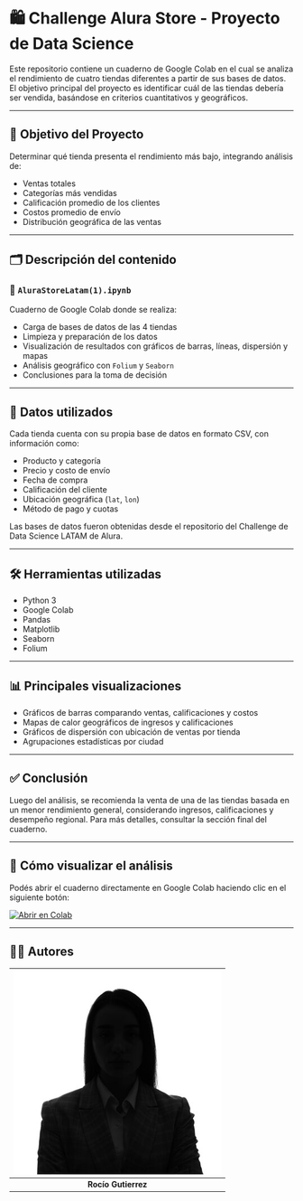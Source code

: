 # 🛍️ Challenge Alura Store - Proyecto de Data Science

Este repositorio contiene un cuaderno de Google Colab en el cual se analiza el rendimiento de cuatro tiendas diferentes a partir de sus bases de datos. El objetivo principal del proyecto es identificar cuál de las tiendas debería ser vendida, basándose en criterios cuantitativos y geográficos.

---

## 📌 Objetivo del Proyecto

Determinar qué tienda presenta el rendimiento más bajo, integrando análisis de:

- Ventas totales
- Categorías más vendidas
- Calificación promedio de los clientes
- Costos promedio de envío
- Distribución geográfica de las ventas

---

## 🗂️ Descripción del contenido

### 📄 `AluraStoreLatam(1).ipynb`

Cuaderno de Google Colab donde se realiza:

- Carga de bases de datos de las 4 tiendas
- Limpieza y preparación de los datos
- Visualización de resultados con gráficos de barras, líneas, dispersión y mapas
- Análisis geográfico con `Folium` y `Seaborn`
- Conclusiones para la toma de decisión

---

## 🧾 Datos utilizados

Cada tienda cuenta con su propia base de datos en formato CSV, con información como:

- Producto y categoría
- Precio y costo de envío
- Fecha de compra
- Calificación del cliente
- Ubicación geográfica (`lat`, `lon`)
- Método de pago y cuotas

Las bases de datos fueron obtenidas desde el repositorio del Challenge de Data Science LATAM de Alura.

---

## 🛠️ Herramientas utilizadas

- Python 3
- Google Colab
- Pandas
- Matplotlib
- Seaborn
- Folium

---

## 📊 Principales visualizaciones

- Gráficos de barras comparando ventas, calificaciones y costos
- Mapas de calor geográficos de ingresos y calificaciones
- Gráficos de dispersión con ubicación de ventas por tienda
- Agrupaciones estadísticas por ciudad

---

## ✅ Conclusión

Luego del análisis, se recomienda la venta de una de las tiendas basada en un menor rendimiento general, considerando ingresos, calificaciones y desempeño regional. Para más detalles, consultar la sección final del cuaderno.

---

## 📎 Cómo visualizar el análisis

Podés abrir el cuaderno directamente en Google Colab haciendo clic en el siguiente botón:

[![Abrir en Colab](https://colab.research.google.com/assets/colab-badge.svg)](https://colab.research.google.com/drive/1OFT3KlR5NGiP4SAnglubjmtnsFIXqn_E)

---

## 👩‍💻 Autores

| ![Rocío Gutierrez](https://github.com/rodelvalleg/Challenge_AluraStore_2025/blob/main/perfil_rocio.jpg?raw=true) |
|:-------------------------------------------------------------------------------------------------------------:|
| **Rocío Gutierrez**                                                                                           |
